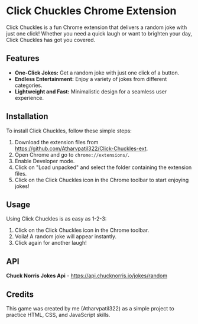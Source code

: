# Click Chuckles Chrome Extension

Click Chuckles is a fun Chrome extension that delivers a random joke with just one click! Whether you need a quick laugh or want to brighten your day, Click Chuckles has got you covered.

## Features

- **One-Click Jokes:** Get a random joke with just one click of a button.
- **Endless Entertainment:** Enjoy a variety of jokes from different categories.
- **Lightweight and Fast:** Minimalistic design for a seamless user experience.

## Installation

To install Click Chuckles, follow these simple steps:

1. Download the extension files from https://github.com/Atharvpatil322/Click-Chuckles-ext.
2. Open Chrome and go to `chrome://extensions/`.
3. Enable Developer mode.
4. Click on "Load unpacked" and select the folder containing the extension files.
5. Click on the Click Chuckles icon in the Chrome toolbar to start enjoying jokes!

## Usage

Using Click Chuckles is as easy as 1-2-3:

1. Click on the Click Chuckles icon in the Chrome toolbar.
2. Voila! A random joke will appear instantly.
3. Click again for another laugh!

## API
**Chuck Norris Jokes Api** - https://api.chucknorris.io/jokes/random

## Credits

This game was created by me (Atharvpatil322) as a simple project to practice HTML, CSS, and JavaScript skills.

